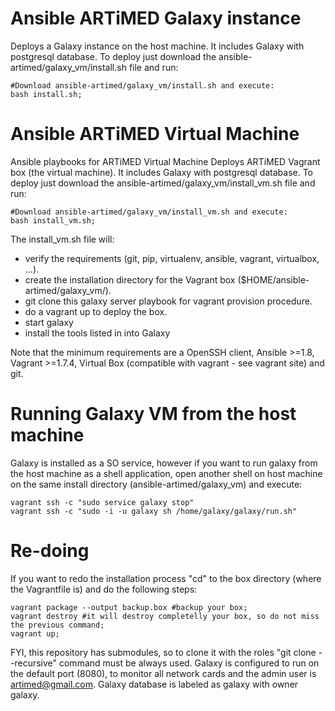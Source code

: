 # Ansible ARTiMED Galaxy instance
Deploys a Galaxy instance on the host machine. 
It includes Galaxy with postgresql database. 
To deploy just download the ansible-artimed/galaxy_vm/install.sh file and run:
```
#Download ansible-artimed/galaxy_vm/install.sh and execute:
bash install.sh;
```

# Ansible ARTiMED Virtual Machine
Ansible playbooks for ARTiMED Virtual Machine
Deploys ARTiMED Vagrant box (the virtual machine). It includes Galaxy with postgresql database. To deploy just download the ansible-artimed/galaxy_vm/install_vm.sh file and run:
```
#Download ansible-artimed/galaxy_vm/install_vm.sh and execute:
bash install_vm.sh;
```

The install_vm.sh file will:
 - verify the requirements (git, pip, virtualenv, ansible, vagrant, virtualbox, ...).
 - create the installation directory for the Vagrant box ($HOME/ansible-artimed/galaxy_vm/).
 - git clone this galaxy server playbook for vagrant provision procedure.
 - do a vagrant up to deploy the box.
 - start galaxy
 - install the tools listed in into Galaxy
 
Note that the minimum requirements are a OpenSSH client, Ansible >=1.8, Vagrant >=1.7.4, Virtual Box (compatible with vagrant - see vagrant site) and git. 

# Running Galaxy VM from the host machine 
Galaxy is installed as a SO service, however if you want to run galaxy from the host machine as a shell application, open another shell on host machine on the same install directory (ansible-artimed/galaxy_vm) and execute:
```
vagrant ssh -c "sudo service galaxy stop"
vagrant ssh -c "sudo -i -u galaxy sh /home/galaxy/galaxy/run.sh"
```

# Re-doing
If you want to redo the installation process "cd" to the box directory (where the Vagrantfile is) and do the following steps:
```
vagrant package --output backup.box #backup your box;
vagrant destroy #it will destroy completelly your box, so do not miss the previous command;
vagrant up;
```

FYI, this repository has submodules, so to clone it with the roles "git clone --recursive" command must be always used.
Galaxy is configured to run on the default port (8080), to monitor all network cards and the admin user is artimed@gmail.com. 
Galaxy database is labeled as galaxy with owner galaxy.
